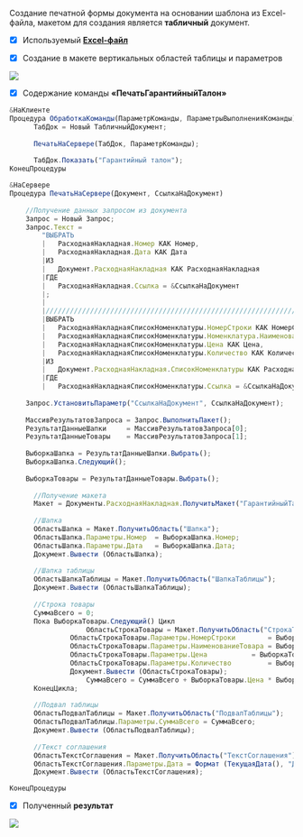 Создание печатной формы документа на основании шаблона из Excel-файла, макетом для создания является **табличный** документ.

- [x] Используемый [__Excel-файл__](https://github.com/EDO123498/my-projects-screenshots/blob/main/WarrantyCard.xlsx) 

- [x] Создание в макете вертикальных областей таблицы и параметров

![](https://github.com/EDO123498/my-projects-screenshots/blob/main/PrintedFormTABDOC1.jpg)

- [x] Содержание команды **«ПечатьГарантийныйТалон»**

```js
&НаКлиенте
Процедура ОбработкаКоманды(ПараметрКоманды, ПараметрыВыполненияКоманды)
  	  ТабДок = Новый ТабличныйДокумент;
	  
	  ПечатьНаСервере(ТабДок, ПараметрКоманды);
	  
	  ТабДок.Показать("Гарантийный талон");
КонецПроцедуры

&НаСервере
Процедура ПечатьНаСервере(Документ, СсылкаНаДокумент)
	
	//Получение данных запросом из документа
	Запрос = Новый Запрос;
	Запрос.Текст = 
		"ВЫБРАТЬ
		|	РасходнаяНакладная.Номер КАК Номер,
		|	РасходнаяНакладная.Дата КАК Дата
		|ИЗ
		|	Документ.РасходнаяНакладная КАК РасходнаяНакладная
		|ГДЕ
		|	РасходнаяНакладная.Ссылка = &СсылкаНаДокумент
		|;
		|
		|////////////////////////////////////////////////////////////////////////////////
		|ВЫБРАТЬ
		|	РасходнаяНакладнаяСписокНоменклатуры.НомерСтроки КАК НомерСтроки,
		|	РасходнаяНакладнаяСписокНоменклатуры.Номенклатура.Наименование КАК НаименованиеТовара,
		|	РасходнаяНакладнаяСписокНоменклатуры.Цена КАК Цена,
		|	РасходнаяНакладнаяСписокНоменклатуры.Количество КАК Количество
		|ИЗ
		|	Документ.РасходнаяНакладная.СписокНоменклатуры КАК РасходнаяНакладнаяСписокНоменклатуры
		|ГДЕ
		|	РасходнаяНакладнаяСписокНоменклатуры.Ссылка = &СсылкаНаДокумент";
	
	Запрос.УстановитьПараметр("СсылкаНаДокумент", СсылкаНаДокумент);
	
	МассивРезультатовЗапроса = Запрос.ВыполнитьПакет();
	РезультатДанныеШапки 	 = МассивРезультатовЗапроса[0];
	РезультатДанныеТовары 	 = МассивРезультатовЗапроса[1];
	
	ВыборкаШапка = РезультатДанныеШапки.Выбрать();
	ВыборкаШапка.Следующий();
	
	ВыборкаТовары = РезультатДанныеТовары.Выбрать();
	
	  //Получение макета
	  Макет = Документы.РасходнаяНакладная.ПолучитьМакет("ГарантийныйТалон");
	  
	  //Шапка
	  ОбластьШапка = Макет.ПолучитьОбласть("Шапка");
	  ОбластьШапка.Параметры.Номер 	= ВыборкаШапка.Номер;
	  ОбластьШапка.Параметры.Дата	= ВыборкаШапка.Дата;
	  Документ.Вывести (ОбластьШапка);
	  
	  //Шапка таблицы
	  ОбластьШапкаТаблицы = Макет.ПолучитьОбласть("ШапкаТаблицы");
	  Документ.Вывести (ОбластьШапкаТаблицы);
	  
	  //Строка товары
	  СуммаВсего = 0;
	  Пока ВыборкаТовары.Следующий() Цикл
	           	   ОбластьСтрокаТовары = Макет.ПолучитьОбласть("СтрокаТовары");
			   ОбластьСтрокаТовары.Параметры.НомерСтроки        = ВыборкаТовары.НомерСтроки;
			   ОбластьСтрокаТовары.Параметры.НаименованиеТовара = ВыборкаТовары.НаименованиеТовара;
			   ОбластьСтрокаТовары.Параметры.Цена 		    = ВыборкаТовары.Цена;
			   ОбластьСтрокаТовары.Параметры.Количество 	    = ВыборкаТовары.Количество;
			   Документ.Вывести (ОбластьСтрокаТовары);
	  	           СуммаВсего = СуммаВсего + ВыборкаТовары.Цена * ВыборкаТовары.Количество; 
	  КонецЦикла;
	  
	  //Подвал таблицы
	  ОбластьПодвалТаблицы = Макет.ПолучитьОбласть("ПодвалТаблицы");
	  ОбластьПодвалТаблицы.Параметры.СуммаВсего = СуммаВсего;
	  Документ.Вывести (ОбластьПодвалТаблицы);
	  
	  //Текст соглашения
	  ОбластьТекстСоглашения = Макет.ПолучитьОбласть("ТекстСоглашения");
	  ОбластьТекстСоглашения.Параметры.Дата = Формат (ТекущаяДата(), "ДЛФ=DDT");
	  Документ.Вывести (ОбластьТекстСоглашения);

КонецПроцедуры
```

- [x] Полученный __результат__

![](https://github.com/EDO123498/my-projects-screenshots/blob/main/PrintedFormTABDOC2.jpg)
